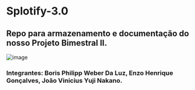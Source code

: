 # Splotify-3.0
## Repo para armazenamento e documentação do nosso Projeto Bimestral II.

![image](https://github.com/BorisPhilipp/Splotify-3.0/assets/129879125/cbd613a8-ec8c-4a80-ae56-590fe8ff0746)


### Integrantes: Boris Philipp Weber Da Luz, Enzo Henrique Gonçalves, João Vinicius Yuji Nakano.
